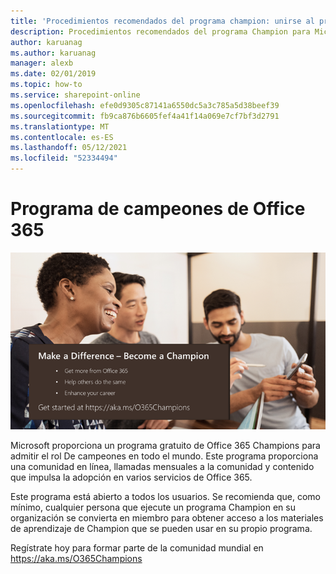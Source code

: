 ```yaml
---
title: 'Procedimientos recomendados del programa champion: unirse al programa Campeones de Office 365'
description: Procedimientos recomendados del programa Champion para Microsoft 365.
author: karuanag
ms.author: karuanag
manager: alexb
ms.date: 02/01/2019
ms.topic: how-to
ms.service: sharepoint-online
ms.openlocfilehash: efe0d9305c87141a6550dc5a3c785a5d38beef39
ms.sourcegitcommit: fb9ca876b6605fef4a41f14a069e7cf7bf3d2791
ms.translationtype: MT
ms.contentlocale: es-ES
ms.lasthandoff: 05/12/2021
ms.locfileid: "52334494"
---
```

# <a name="office-365-champions-program"></a>Programa de campeones de Office 365 

![hacer una diferencia convertirse en un campeón](media/makeadifference.png)

Microsoft proporciona un programa gratuito de Office 365 Champions para admitir el rol De campeones en todo el mundo.  Este programa proporciona una comunidad en línea, llamadas mensuales a la comunidad y contenido que impulsa la adopción en varios servicios de Office 365.

Este programa está abierto a todos los usuarios.  Se recomienda que, como mínimo, cualquier persona que ejecute un programa Champion en su organización se convierta en miembro para obtener acceso a los materiales de aprendizaje de Champion que se pueden usar en su propio programa. 

Regístrate hoy para formar parte de la comunidad mundial en https://aka.ms/O365Champions  
